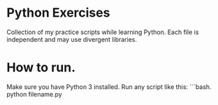 # Python Exercises
Collection of my practice scripts while learning Python.
Each file is independent and may use divergent libraries. 

# How to run. 

Make sure you have Python 3 installed. 
Run any script like this: ```bash. python filename.py
